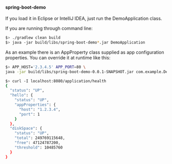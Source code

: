 #### spring-boot-demo

If you load it in Eclipse or IntelliJ IDEA, just run the DemoApplication class. 

If you are running through command line:
```bash
$> ./gradlew clean build
$> java -jar build/libs/spring-boot-demo*.jar DemoApplication
```
As an example there is an AppProperty class supplied as app configuration properties. You can override it at runtime like this:
```bash
$> APP_HOST='2.3.4.5' APP_PORT=80 \
java -jar build/libs/spring-boot-demo-0.0.1-SNAPSHOT.jar com.example.Demo.DemoApplication

$> curl -I localhost:8080/application/health
{
  "status": "UP",
  "hello": {
    "status": "UP",
    "appProperties": {
      "host": "1.2.3.4",
      "port": 1
    }
  },
  "diskSpace": {
    "status": "UP",
    "total": 249769115648,
    "free": 47124787200,
    "threshold": 10485760
  }
}
```


